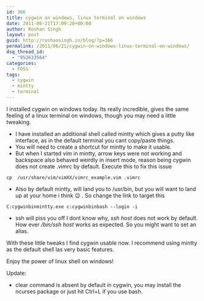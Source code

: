 ```yaml
---
id: 366
title: cygwin on windows, linux terminal on windows
date: 2011-06-21T17:09:28+00:00
author: Roshan Singh
layout: post
guid: http://roshansingh.in/blog/?p=366
permalink: /2011/06/21/cygwin-on-windows-linux-terminal-on-windows/
dsq_thread_id:
  - "952633564"
categories:
  - FOSS
tags:
  - cygwin
  - mintty
  - terminal
---
```

I installed cygwin on windows today. Its really incredible, gives the same feeling of a linux terminal on windows, though you may need a little tweaking.

  * I have installed an additional shell called mintty which gives a putty like interface, as in the default terminal you cant copy/paste things.
  * You will need to create a shortcut for mintty to make it usable.
  * But when I started vim in mintty, arrow keys were not working and backspace also behaved weirdly in insert mode, reason being cygwin does not create .vimrc by default. Execute this to fix this issue

`cp  /usr/share/vim/vimXX/vimrc_example.vim .vimrc`

  * Also by default mintty, will land you to /usr/bin, but you will want to land up at your home i think 😉 . So change the link to target this

`C:cygwinbinmintty.exe c:cygwinbinbash --login -i`

  * ssh will piss you off I dont know why, _ssh host_ does not work by default. How ever _/bin/ssh host_ works as expected. So you might want to set an alias.

With these little tweaks I find cygwin usable now. I recommend using mintty as the default shell las very basic features.

Enjoy the power of linux shell on windows!

Update:

  * clear command is absent by default in cygwin, you may install the ncurses package or just hit Ctrl+L if you use bash.